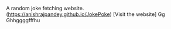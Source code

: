 A random joke fetching website. <br>
(https://anishrajpandey.github.io/JokePoke) [Visit the website]
Gg
Ghhggggfffhu
